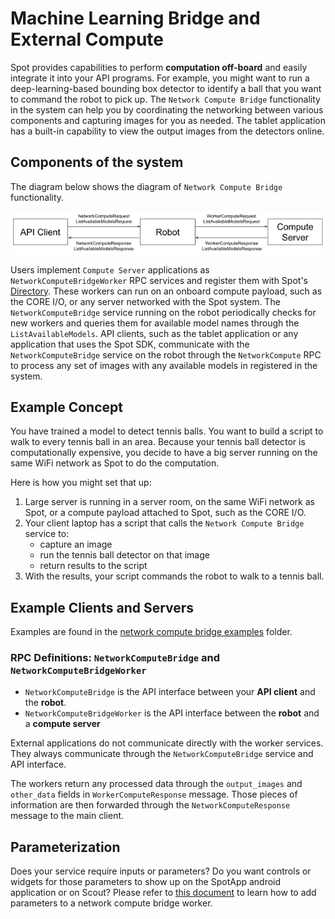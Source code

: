 <!--
Copyright (c) 2023 Boston Dynamics, Inc.  All rights reserved.

Downloading, reproducing, distributing or otherwise using the SDK Software
is subject to the terms and conditions of the Boston Dynamics Software
Development Kit License (20191101-BDSDK-SL).
-->

# Machine Learning Bridge and External Compute

Spot provides capabilities to perform **computation off-board** and easily integrate it into your API programs. For example, you might want to run a deep-learning-based bounding box detector to identify a ball that you want to command the robot to pick up. The `Network Compute Bridge` functionality in the system can help you by coordinating the networking between various components and capturing images for you as needed. The tablet application has a built-in capability to view the output images from the detectors online.

## Components of the system

The diagram below shows the diagram of `Network Compute Bridge` functionality.

![Network compute bridge diagram](network_compute_bridge_diagram.png)

Users implement `Compute Server` applications as `NetworkComputeBridgeWorker` RPC services and register them with Spot's [Directory](developing_api_services.md#robot-directory). These workers can run on an onboard compute payload, such as the CORE I/O, or any server networked with the Spot system. The `NetworkComputeBridge` service running on the robot periodically checks for new workers and queries them for available model names through the `ListAvailableModels`. API clients, such as the tablet application or any application that uses the Spot SDK, communicate with the `NetworkComputeBridge` service on the robot through the `NetworkCompute` RPC to process any set of images with any available models in registered in the system.

## Example Concept

You have trained a model to detect tennis balls. You want to build a script to walk to every tennis ball in an area. Because your tennis ball detector is computationally expensive, you decide to have a big server running on the same WiFi network as Spot to do the computation.

Here is how you might set that up:

1. Large server is running in a server room, on the same WiFi network as Spot, or a compute payload attached to Spot, such as the CORE I/O.
2. Your client laptop has a script that calls the `Network Compute Bridge` service to:
   - capture an image
   - run the tennis ball detector on that image
   - return results to the script
3. With the results, your script commands the robot to walk to a tennis ball.

## Example Clients and Servers

Examples are found in the [network compute bridge examples](../../python/examples/network_compute_bridge/README.md) folder.

### RPC Definitions: `NetworkComputeBridge` and `NetworkComputeBridgeWorker`

- `NetworkComputeBridge` is the API interface between your **API client** and the **robot**.
- `NetworkComputeBridgeWorker` is the API interface between the **robot** and a **compute server**

External applications do not communicate directly with the worker services. They always communicate through the `NetworkComputeBridge` service and API interface.

The workers return any processed data through the `output_images` and `other_data` fields in `WorkerComputeResponse` message. Those pieces of information are then forwarded through the `NetworkComputeResponse` message to the main client.

## Parameterization

Does your service require inputs or parameters? Do you want controls or widgets for those parameters to show up on the SpotApp android application or on Scout? Please refer to [this document](service_customization.md) to learn how to add parameters to a network compute bridge worker.

